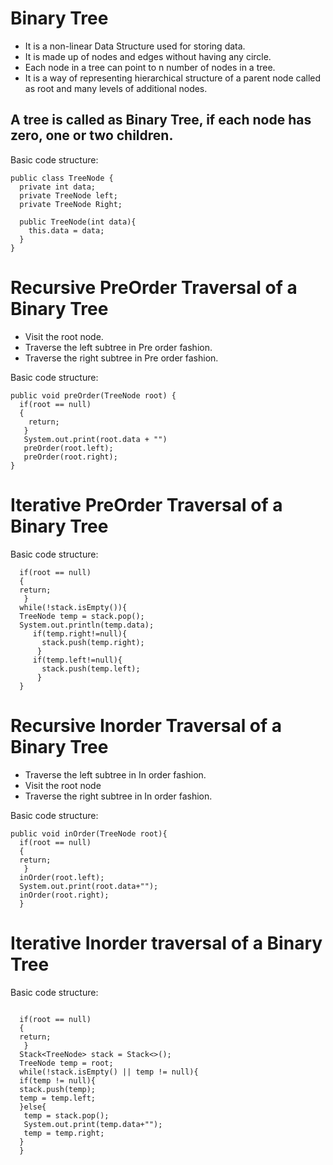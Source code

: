 # Binary Tree

* It is a non-linear Data Structure used for storing data.
* It is made up of nodes and edges without having any circle.
* Each node in a tree can point to n number of nodes in a tree.
* It is a way of representing hierarchical structure of a parent node called as root and many levels of additional nodes.

## A tree is called as Binary Tree, if each node has zero, one or two children.

Basic code structure:
```
public class TreeNode {
  private int data;
  private TreeNode left;
  private TreeNode Right;

  public TreeNode(int data){
    this.data = data;
  }
}
```

# Recursive PreOrder Traversal of a Binary Tree

* Visit the root node.
* Traverse the left subtree in Pre order fashion.
* Traverse the right subtree in Pre order fashion.

Basic code structure:
```
public void preOrder(TreeNode root) {
  if(root == null)
  {
    return;
   }
   System.out.print(root.data + "")
   preOrder(root.left);
   preOrder(root.right);
}
```


# Iterative PreOrder Traversal of a Binary Tree

Basic code structure:
```
  if(root == null)
  {
  return;
   }
  while(!stack.isEmpty()){
  TreeNode temp = stack.pop();
  System.out.println(temp.data);
     if(temp.right!=null){
       stack.push(temp.right);
      }
     if(temp.left!=null){
       stack.push(temp.left);
      }
  }
```

# Recursive Inorder Traversal of a Binary Tree

* Traverse the left subtree in In order fashion.
* Visit the root node
* Traverse the right subtree in In order fashion.

Basic code structure:
```
public void inOrder(TreeNode root){
  if(root == null)
  {
  return;
   }
  inOrder(root.left);
  System.out.print(root.data+"");
  inOrder(root.right);
  }
```

# Iterative Inorder traversal of a Binary Tree

Basic code structure:
```

  if(root == null)
  {
  return;
   }
  Stack<TreeNode> stack = Stack<>();
  TreeNode temp = root;
  while(!stack.isEmpty() || temp != null){
  if(temp != null){
  stack.push(temp);
  temp = temp.left;
  }else{
   temp = stack.pop();
   System.out.print(temp.data+"");
   temp = temp.right;
  }
  } 
  
```


